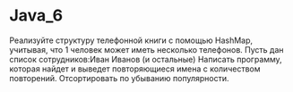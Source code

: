 # Java_6
 Реализуйте структуру телефонной книги с помощью HashMap, учитывая, что 1 человек может иметь несколько телефонов.
Пусть дан список сотрудников:Иван Иванов (и остальные)
 Написать программу, которая найдет и выведет повторяющиеся имена с количеством повторений.
Отсортировать по убыванию популярности.
